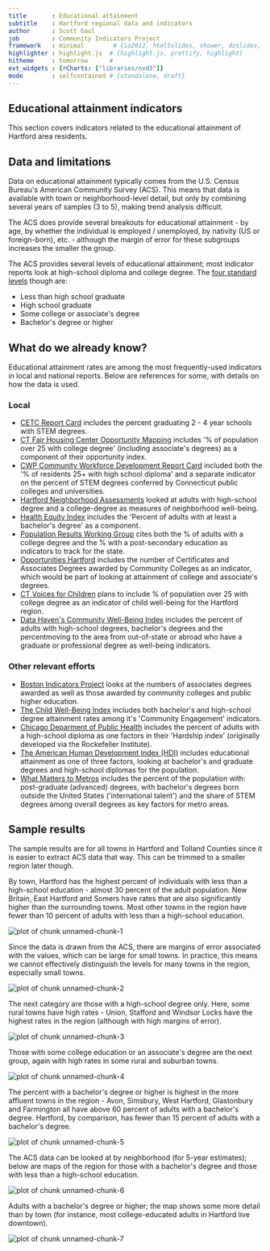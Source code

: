 ```yaml
---
title       : Educational attainment
subtitle    : Hartford regional data and indicators
author      : Scott Gaul
job         : Community Indicators Project
framework   : minimal        # {io2012, html5slides, shower, dzslides, ...}
highlighter : highlight.js  # {highlight.js, prettify, highlight}
hitheme     : tomorrow      # 
ext_widgets : {rCharts: ["libraries/nvd3"]} 
mode        : selfcontained # {standalone, draft}
---
```


## Educational attainment indicators

This section covers indicators related to the educational attainment of Hartford area residents. 

## Data and limitations

Data on educational attainment typically comes from the U.S. Census Bureau's American Community Survey (ACS). This means that data is available with town or neighborhood-level detail, but only by combining several years of samples (3 to 5), making trend analysis difficult. 

The ACS does provide several breakouts for educational attainment - by age, by whether the individual is employed / unemployed, by nativity (US or foreign-born), etc. - although the margin of error for these subgroups increases the smaller the group. 

The ACS provides several levels of educational attainment; most indicator reports look at high-school diploma and college degree. The [four standard levels](http://factfinder2.census.gov/faces/tableservices/jsf/pages/productview.xhtml?pid=ACS_12_1YR_B23006&prodType=table) though are: 
* Less than high school graduate
* High school graduate
* Some college or associate's degree
* Bachelor's degree or higher

## What do we already know?

Educational attainment rates are among the most frequently-used indicators in local and national reports. Below are references for some, with details on how the data is used. 

### Local

* [CETC Report Card](http://www.ctdol.state.ct.us/OWC/CETC/2013ReportCard.pdf) includes the percent graduating 2 - 4 year schools with STEM degrees. 
* [CT Fair Housing Center Opportunity Mapping](http://www.ctfairhousing.org/people-place-and-opportunity-report/) includes '% of population over 25 with college degree' (including associate's degrees) as a component of their opportunity index. 
* [CWP Community Workforce Development Report Card](http://www.capitalworkforce.org/ctworks/documents/Community_Workforce_Development_Report_Card_2011ff.pdf) included both the '% of residents 25+ with high school diploma' and a separate indicator on the percent of STEM degrees conferred by Connecticut public colleges and universities. 
* [Hartford Neighborhood Assessments](http://courantblogs.com/cityline/wp-content/uploads/2013/04/Hartford-Neighborhood-Assessment.pdf) looked at adults with high-school degree and a college-degree as measures of neighborhood well-being. 
* [Health Equity Index](http://www.cadh.org/health-equity/health-equity-index.html) includes the 'Percent of adults with at least a bachelor's degree' as a component.   
* [Population Results Working Group](http://www.ct.gov/opm/cwp/view.asp?a=2998&Q=490946) cites both the % of adults with a college degree and the % with a post-secondary education as indicators to track for the state. 
* [Opportunities Hartford](http://www.cahs.org/programs-opportunitieshartford.asp) includes the number of Certificates and Associates Degrees awarded by Community Colleges as an indicator, which would be part of looking at attainment of college and associate's degrees. 
* [CT Voices for Children](http://www.ctvoices.org/) plans to include % of population over 25 with college degree as an indicator of child well-being for the Hartford region.
* [Data Haven's Community Well-Being Index](http://www.ctdatahaven.org/communityindex) includes the percent of adults with high-school degrees, bachelor's degrees and the percentmoving to the area from out-of-state or abroad who have a graduate or professional degree as well-being indicators. 

### Other relevant efforts

* [Boston Indicators Project](http://www.bostonindicators.org/) looks at the numbers of associates degrees awarded as well as those awarded by community colleges and public higher education. 
* [The Child Well-Being Index](http://fcd-us.org/our-work/child-well-being-index-cwi) includes both bachelor's and high-school degree attainment rates among it's 'Community Engagement' indicators.
* [Chicago Deparment of Public Health](https://data.cityofchicago.org/Health-Human-Services/hardship-index/792q-4jtu) includes the percent of adults with a high-school diploma as one factors in their 'Hardship index' (originally developed via the Rockefeller Institute).
* [The American Human Development Index (HDI)](http://www.measureofamerica.org/human-development/) includes educational attainment as one of three factors, looking at bachelor's and graduate degrees and high-school diplomas for the population. 
* [What Matters to Metros](http://www.futurefundneo.org/whatmatters) includes the percent of the population with: post-graduate (advanced) degrees, with bachelor's degrees born outside the United States ('international talent') and the share of STEM degrees among overall degrees as key factors for metro areas.

## Sample results

The sample results are for all towns in Hartford and Tolland Counties since it is easier to extract ACS data that way. This can be trimmed to a smaller region later though. 

By town, Hartford has the highest percent of individuals with less than a high-school education - almost 30 percent of the adult population. New Britain, East Hartford and Somers have rates that are also significantly higher than the surrounding towns. Most other towns in the region have fewer than 10 percent of adults with less than a high-school education. 


![plot of chunk unnamed-chunk-1](assets/fig/unnamed-chunk-1.png) 


Since the data is drawn from the ACS, there are margins of error associated with the values, which can be large for small towns. In practice, this means we cannot effectively distinguish the levels for many towns in the region, especially small towns. 

![plot of chunk unnamed-chunk-2](assets/fig/unnamed-chunk-2.png) 


The next category are those with a high-school degree only. Here, some rural towns have high rates - Union, Stafford and Windsor Locks have the highest rates in the region (although with high margins of error).

![plot of chunk unnamed-chunk-3](assets/fig/unnamed-chunk-3.png) 


Those with some college education or an associate's degree are the next group, again with high rates in some rural and suburban towns. 


![plot of chunk unnamed-chunk-4](assets/fig/unnamed-chunk-4.png) 


The percent with a bachelor's degree or higher is highest in the more affluent towns in the region - Avon, Simsbury, West Hartford, Glastonbury and Farmington all have above 60 percent of adults with a bachelor's degree. Hartford, by comparison, has fewer than 15 percent of adults with a bachelor's degree.  

![plot of chunk unnamed-chunk-5](assets/fig/unnamed-chunk-5.png) 


The ACS data can be looked at by neighborhood (for 5-year estimates); below are maps of the region for those with a bachelor's degree and those with less than a high-school education. 

![plot of chunk unnamed-chunk-6](assets/fig/unnamed-chunk-6.png) 


Adults with a bachelor's degree or higher; the map shows some more detail than by town (for instance, most college-educated adults in Hartford live downtown). 

![plot of chunk unnamed-chunk-7](assets/fig/unnamed-chunk-7.png) 



